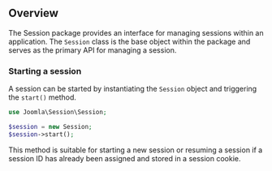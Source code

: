 ## Overview

The Session package provides an interface for managing sessions within an application. The `Session` class is the base object
within the package and serves as the primary API for managing a session.

### Starting a session

A session can be started by instantiating the `Session` object and triggering the `start()` method.

```php
use Joomla\Session\Session;

$session = new Session;
$session->start();
```

This method is suitable for starting a new session or resuming a session if a session ID has already been assigned and stored
in a session cookie.
